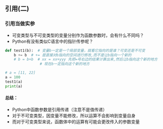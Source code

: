 ## 引用(二)


### 引用当做实参
+ 可变类型与不可变类型的变量分别作为函数参数时，会有什么不同吗？
+ Python有没有类似C语言中的指针传参呢？

```python
def test1(b):  # 变量b一定是一个局部变量，就看它指向的是谁？可变还是不可变
    b += b  # += 是直接对b指向的空间进行修改,而不是让b指向一个新的
    # b = b+b  # xx = xx+yyy 先把=号右边的结果计算出来,然后让b指向这个新的地方,不管原来b指向谁
                # 现在b一定指向这个新的地方

# a = [11, 22]
a = 100
test1(a)
print(a)

```

#### 总结：
* Python中函数参数是引用传递（注意不是值传递）
* 对于不可变类型，因变量不能修改，所以运算不会影响到变量自身
* 而对于可变类型来说，函数体中的运算有可能会更改传入的参数变量
